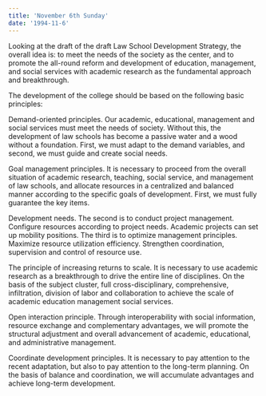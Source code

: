 ```yaml
---
title: 'November 6th Sunday'
date: '1994-11-6'
---
```


Looking at the draft of the draft Law School Development Strategy, the overall idea is: to meet the needs of the society as the center, and to promote the all-round reform and development of education, management, and social services with academic research as the fundamental approach and breakthrough.

The development of the college should be based on the following basic principles:

Demand-oriented principles. Our academic, educational, management and social services must meet the needs of society. Without this, the development of law schools has become a passive water and a wood without a foundation. First, we must adapt to the demand variables, and second, we must guide and create social needs.

Goal management principles. It is necessary to proceed from the overall situation of academic research, teaching, social service, and management of law schools, and allocate resources in a centralized and balanced manner according to the specific goals of development. First, we must fully guarantee the key items.

Development needs. The second is to conduct project management. Configure resources according to project needs. Academic projects can set up mobility positions. The third is to optimize management principles. Maximize resource utilization efficiency. Strengthen coordination, supervision and control of resource use.

The principle of increasing returns to scale. It is necessary to use academic research as a breakthrough to drive the entire line of disciplines. On the basis of the subject cluster, full cross-disciplinary, comprehensive, infiltration, division of labor and collaboration to achieve the scale of academic education management social services.

Open interaction principle. Through interoperability with social information, resource exchange and complementary advantages, we will promote the structural adjustment and overall advancement of academic, educational, and administrative management.

Coordinate development principles. It is necessary to pay attention to the recent adaptation, but also to pay attention to the long-term planning. On the basis of balance and coordination, we will accumulate advantages and achieve long-term development.


